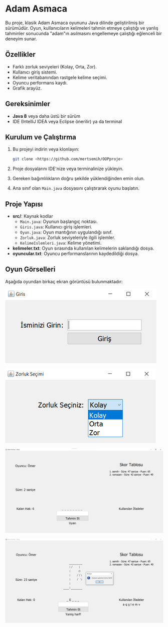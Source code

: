# Adam Asmaca

Bu proje, klasik Adam Asmaca oyununu Java dilinde geliştirilmiş bir sürümüdür. Oyun, kullanıcıların kelimeleri tahmin etmeye çalıştığı ve yanlış tahminler sonucunda "adam"ın asılmasını engellemeye çalıştığı eğlenceli bir deneyim sunar.

## Özellikler

- Farklı zorluk seviyeleri (Kolay, Orta, Zor).
- Kullanıcı giriş sistemi.
- Kelime veritabanından rastgele kelime seçimi.
- Oyuncu performans kaydı.
- Grafik arayüz.

## Gereksinimler

- **Java 8** veya daha üstü bir sürüm
- IDE (IntelliJ IDEA veya Eclipse önerilir) ya da terminal

## Kurulum ve Çalıştırma

1. Bu projeyi indirin veya klonlayın:
   ```bash
   git clone <https://github.com/mertsemih/OOPproje>
   ```
2. Proje dosyalarını IDE'nize veya terminalinize yükleyin.

3. Gereken bağımlılıkların doğru şekilde yüklendiğinden emin olun.

4. Ana sınıf olan `Main.java` dosyasını çalıştırarak oyunu başlatın.

## Proje Yapısı

- **src/**: Kaynak kodlar
  - `Main.java`: Oyunun başlangıç noktası.
  - `Giris.java`: Kullanıcı giriş işlemleri.
  - `Oyun.java`: Oyun mantığının uygulandığı sınıf.
  - `Zorluk.java`: Zorluk seviyeleriyle ilgili işlemler.
  - `KelimeIslemleri.java`: Kelime yönetimi.
- **kelimeler.txt**: Oyun sırasında kullanılan kelimelerin saklandığı dosya.
- **oyuncular.txt**: Oyuncu performanslarının kaydedildiği dosya.

## Oyun Görselleri

Aşağıda oyundan birkaç ekran görüntüsü bulunmaktadır:

![Oyun Başlangıç Ekranı](images/giris_ekrani.png)

![Zorluk Seçim Ekranı](images/zorluk_secim_ekrani.png)

![Kelime Tahmin Ekranı](images/oyun_ekrani.png)

![Oyun Sonu Ekranı](images/oyun_sonu_ekrani.png)
